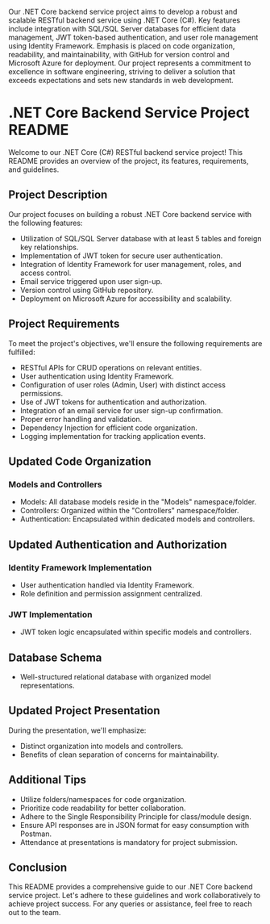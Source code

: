
Our .NET Core backend service project aims to develop a robust and scalable RESTful backend service using .NET Core (C#). Key features include integration with SQL/SQL Server databases for efficient data management, JWT token-based authentication, and user role management using Identity Framework. Emphasis is placed on code organization, readability, and maintainability, with GitHub for version control and Microsoft Azure for deployment. Our project represents a commitment to excellence in software engineering, striving to deliver a solution that exceeds expectations and sets new standards in web development.
# .NET Core Backend Service Project README

Welcome to our .NET Core (C#) RESTful backend service project! This README provides an overview of the project, its features, requirements, and guidelines.

## Project Description
Our project focuses on building a robust .NET Core backend service with the following features:

- Utilization of SQL/SQL Server database with at least 5 tables and foreign key relationships.
- Implementation of JWT token for secure user authentication.
- Integration of Identity Framework for user management, roles, and access control.
- Email service triggered upon user sign-up.
- Version control using GitHub repository.
- Deployment on Microsoft Azure for accessibility and scalability.

## Project Requirements
To meet the project's objectives, we'll ensure the following requirements are fulfilled:

- RESTful APIs for CRUD operations on relevant entities.
- User authentication using Identity Framework.
- Configuration of user roles (Admin, User) with distinct access permissions.
- Use of JWT tokens for authentication and authorization.
- Integration of an email service for user sign-up confirmation.
- Proper error handling and validation.
- Dependency Injection for efficient code organization.
- Logging implementation for tracking application events.

## Updated Code Organization
### Models and Controllers
- Models: All database models reside in the "Models" namespace/folder.
- Controllers: Organized within the "Controllers" namespace/folder.
- Authentication: Encapsulated within dedicated models and controllers.

## Updated Authentication and Authorization
### Identity Framework Implementation
- User authentication handled via Identity Framework.
- Role definition and permission assignment centralized.

### JWT Implementation
- JWT token logic encapsulated within specific models and controllers.

## Database Schema
- Well-structured relational database with organized model representations.

## Updated Project Presentation
During the presentation, we'll emphasize:
- Distinct organization into models and controllers.
- Benefits of clean separation of concerns for maintainability.

## Additional Tips
- Utilize folders/namespaces for code organization.
- Prioritize code readability for better collaboration.
- Adhere to the Single Responsibility Principle for class/module design.
- Ensure API responses are in JSON format for easy consumption with Postman.
- Attendance at presentations is mandatory for project submission.

## Conclusion
This README provides a comprehensive guide to our .NET Core backend service project. Let's adhere to these guidelines and work collaboratively to achieve project success. For any queries or assistance, feel free to reach out to the team.
